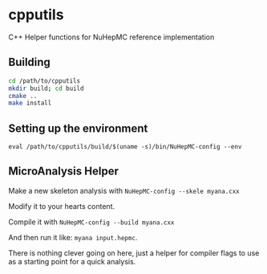 # cpputils

C++ Helper functions for NuHepMC reference implementation

## Building

```bash
cd /path/to/cpputils
mkdir build; cd build
cmake ..
make install
```

## Setting up the environment

```
eval /path/to/cpputils/build/$(uname -s)/bin/NuHepMC-config --env
```

## MicroAnalysis Helper

Make a new skeleton analysis with `NuHepMC-config --skele myana.cxx`

Modify it to your hearts content.

Compile it with `NuHepMC-config --build myana.cxx`

And then run it like: `myana input.hepmc`.

There is nothing clever going on here, just a helper for compiler flags to
use as a starting point for a quick analysis.